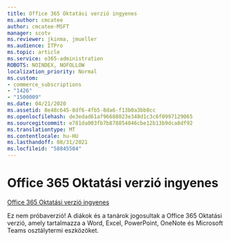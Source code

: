 ```yaml
---
title: Office 365 Oktatási verzió ingyenes
ms.author: cmcatee
author: cmcatee-MSFT
manager: scotv
ms.reviewer: jkinma, jmueller
ms.audience: ITPro
ms.topic: article
ms.service: o365-administration
ROBOTS: NOINDEX, NOFOLLOW
localization_priority: Normal
ms.custom:
- commerce_subscriptions
- "1426"
- "1500009"
ms.date: 04/21/2020
ms.assetid: 8e48c645-8df6-4fb5-8da6-f13b0a3bb0cc
ms.openlocfilehash: de3edad61af96688023e348d1c3c6f0997129065
ms.sourcegitcommit: e781da003fb7b878854846cbe12b13b9dca8df92
ms.translationtype: MT
ms.contentlocale: hu-HU
ms.lasthandoff: 08/31/2021
ms.locfileid: "58845504"
---
```

# <a name="office-365-education-for-free"></a>Office 365 Oktatási verzió ingyenes

[Office 365 Oktatási verzió ingyenes](https://products.office.com/student/office-in-education?ms.officeurl=students)
  
Ez nem próbaverzió! A diákok és a tanárok jogosultak a Office 365 Oktatási verzió, amely tartalmazza a Word, Excel, PowerPoint, OneNote és Microsoft Teams osztálytermi eszközöket.